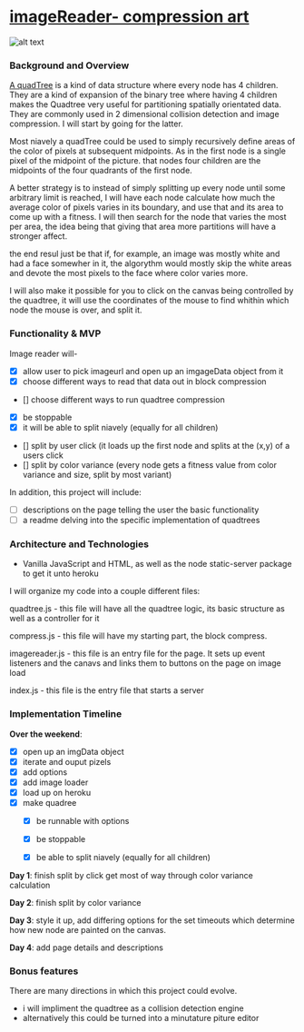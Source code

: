 # [imageReader- compression art](https://imagereader.herokuapp.com/)
![alt text](https://res.cloudinary.com/flyakite/image/upload/v1512363891/download_2_zloy9n.png)
### Background and Overview

[A quadTree](https://en.wikipedia.org/wiki/Quadtree) is a kind of data structure where every node has 4 children. They are a kind of expansion of the binary tree where having 4 children makes the Quadtree very useful for partitioning spatially orientated data. They are commonly used in 2 dimensional collision detection and image compression. I will start by going for the latter.

Most niavely a quadTree could be used to simply recursively define areas of the color of pixels at subsequent midpoints. As in the first node is a single pixel of the midpoint of the picture. that nodes four children are the midpoints of the four quadrants of the first node.

A better strategy is to instead of simply splitting up every node until some arbitrary limit is reached, I will have each node calculate how much the average color of pixels varies in its boundary, and use that and its area to come up with a fitness. I will then search for the node that varies the most per area, the idea being that giving that area more partitions will have a stronger affect.

the end resul just be that if, for example, an image was mostly white and had a face somewher in it, the algorythm would mostly skip the white areas and devote the most pixels to the face where color varies more. 

I will also make it possible for you to click on the canvas being controlled by the quadtree, it will use the coordinates of the mouse to find whithin which node the mouse is over, and split it. 

### Functionality & MVP  
Image reader will-
  - [x] allow user to pick imageurl and open up an imgageData object from it
  - [x] choose different ways to read that data out in block compression
   - [] choose different ways to run quadtree compression
  - [x] be stoppable
  - [x] it will be able to split niavely (equally for all children)
  - [] split by user click (it loads up the first node and splits at the (x,y) of a users click
  - [] split by color variance (every node gets a fitness value from color variance and size, split by most variant)

In addition, this project will include:

- [ ] descriptions on the page telling the user the basic functionality
- [ ] a readme delving into the specific implementation of quadtrees

### Architecture and Technologies

- Vanilla JavaScript and HTML, as well as the node static-server package to get it unto heroku

I will organize my code into a couple different files:

quadtree.js - this file will have all the quadtree logic, its basic structure as well as a controller for it

compress.js - this file will have my starting part, the block compress. 

imagereader.js - this file is an entry file for the page. It sets up event listeners and the canavs and links them to buttons on the page on image load

index.js - this file is the entry file that starts a server
  

### Implementation Timeline

**Over the weekend**:
  - [x] open up an imgData object
  - [x] iterate and ouput pizels
   - [x] add options
   - [x] add image loader
   - [x] load up on heroku
- [x] make quadree
  - [x] be runnable with options
  - [x] be stoppable
  - [x] be able to split niavely (equally for all children)


**Day 1**: finish split by click get most of way through color variance calculation


**Day 2**: finish split by color variance


**Day 3**: style it up, add differing options for the set timeouts which determine how new node are painted on the canvas. 

**Day 4**: add page details and descriptions


### Bonus features

There are many directions in which this project could evolve.

- i will impliment the quadtree as a collision detection engine
- alternatively this could be turned into a minutature piture editor
